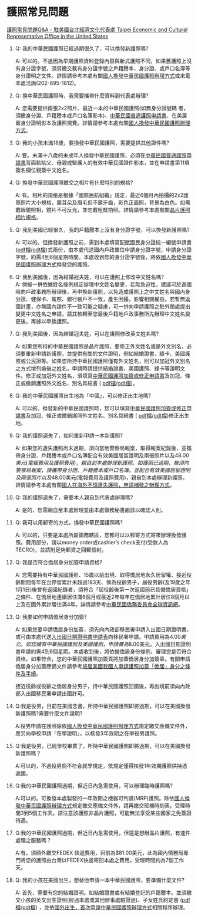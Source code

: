 # 護照常見問題

[護照常見問題Q&amp;A - 駐美國台北經濟文化代表處 Taipei Economic and Cultural Representative Office in the United States](https://www.roc-taiwan.org/us/post/288.html)



1. Q: 我的中華民國護照已經過期很久了，可以換發新護照嗎?  

    A: 可以的。不過因為早期護照資料登錄內容與新式護照不同，如果舊護照上沒有身分證字號，須另繳交載有身分證字號之戶籍謄本、身分證、或戶口名簿等身分證明之文件。詳情請參考本處有關[國人換發中華民國護照辦理方式](http://www.roc-taiwan.org/us/post/274.html "(另開視窗)(另開新視窗)")或來電本處洽詢(202-895-1812)。

2. Q: 換中華民國護照時，我需要攜帶什麼資料到代表處辦理?  

    A: 您需要提供兩張2x2照片、最近一本的中華民國護照(如無身分證號碼 者，須繳身分證、戶籍謄本或戶口名簿影本)、[中華民國普通護照申請書](https://www.roc-taiwan.org/uploads/sites/2/2013/06/%E8%AD%B7%E7%85%A7%E7%94%B3%E8%AB%8B%E6%9B%B8.pdf "開啟檔案:護照申請書.pdf(另開新視窗)")、在美居留身分證明影本及護照規費。詳情請參考本處有關[國人換發中華民國護照辦理方式](http://www.roc-taiwan.org/us/post/274.html "(另開視窗)(另開新視窗)")。

3. Q: 我的小孩未滿18歲，要換發中華民國護照，需要提供其他證件嗎?  

    A: 要。未滿十八歲的未成年人換發中華民國護照，必須在[中華民國普通護照申請書](https://www.roc-taiwan.org/uploads/sites/2/2013/06/%E8%AD%B7%E7%85%A7%E7%94%B3%E8%AB%8B%E6%9B%B8.pdf "開啟檔案:護照申請書.pdf(另開新視窗)")背面黏貼父、母親或監護人的有效中華民國證件影本，並在申請書第11項簽名欄位親簽中文姓名。

4. Q: 換發中華民國護照繳交之相片有什麼特別的規格?  

    A: 有。相片的規格是根據「國際民航組織」規定，最近6個月內拍攝的2x2護照照片大小規格，露耳朵及眉毛但不露牙齒，彩色正面照，背景為白色。如需戴眼鏡照相，鏡片不可反光，並勿戴粗框拍照。詳情請參考本處有關[晶片護照相片規格](http://www.roc-taiwan.org/us/post/272.html "(另開視窗)(另開新視窗)")。

5. Q: 我到美國已經很久，我的戶籍謄本上沒有身分證字號，可以換發新護照嗎?  

    A: 可以的。但換發新護照之前，需到本處填寫配賦國民身分證統一編號申請書([pdf檔](https://www.roc-taiwan.org/uploads/sites/2/2011/06/%E9%85%8D%E8%B3%A6%E5%9C%8B%E6%B0%91%E8%BA%AB%E5%88%86%E8%AD%89%E7%B5%B1%E4%B8%80%E7%B7%A8%E8%99%9F%E7%94%B3%E8%AB%8B%E6%9B%B8.pdf "開啟檔案:配賦國民身分證統一編號申請書.pdf(另開新視窗)")/[odt檔](https://www.roc-taiwan.org/uploads/sites/2/2013/06/%E9%85%8D%E8%B3%A6%E5%9C%8B%E6%B0%91%E8%BA%AB%E5%88%86%E8%AD%89%E7%B5%B1%E4%B8%80%E7%B7%A8%E8%99%9F%E7%94%B3%E8%AB%8B%E6%9B%B8.odt "開啟檔案:配賦國民身分證統一編號申請書.odt(另開新視窗)"))式兩份，由本處代送國內戶政單位申請身分證字號，申請身分證字號，約需4到6個星期時間。本處收到您的身分證字號後，將依[國人換發中華民國護照辦理方式](http://www.roc-taiwan.org/us/post/274.html "(另開視窗)(另開新視窗)")換發您的護照。

6. Q: 我到美國後，因為結婚冠夫姓，可以在護照上修改中文姓名嗎?  
   A: 倘擬一併依據姓名條例規定辦理中文姓名變更，若無急迫性，建議可於返國時向戶政事務所辦理後，再申換新護照，以免造成護照上之中文姓名與國內身分證、健保卡、駕照、銀行帳戶不一致，產生困擾，影響相關權益。若暫無返國計畫，亦無國內證件不一致可能之疑慮，可一併向申請護照之駐外館處提出變更中文姓名之申請，請其核轉至您最後戶籍地戶政事務所先辦理中文姓名變更後，再據以申換護照。

7. Q: 我到美國後，因為結婚冠夫姓，可以在護照修改英文姓名嗎?  

    A: 如果您所持的中華民國護照是晶片護照，要修正外文姓名或是外文別名，必須要重新申請新護照，並提供有關的文件證明，例如結婚證書、綠卡、美國護照或公民證等。如果您所持中華民國護照僅有外文姓名，則可以加冠外文別名之方式增列婚後之姓名，申請時請提供結婚證書、美國護照、綠卡等證明文件。修正或加冠外文姓名，須填寫[中華民國護照加簽或修正申請書](https://www.roc-taiwan.org/uploads/sites/2/2013/06/%E8%AD%B7%E7%85%A7%E5%8A%A0%E7%B0%BD%E6%88%96%E4%BF%AE%E6%AD%A3%E7%94%B3%E8%AB%8B%E6%9B%B8.pdf "開啟檔案:護照加簽或修正申請書.pdf(另開新視窗)")及加冠、條正或撤銷護照外文姓名、別名具結書 ( [pdf檔](https://www.roc-taiwan.org/uploads/sites/2/2011/06/%E5%8A%A0%E5%86%A0%E3%80%81%E6%A2%9D%E6%AD%A3%E6%88%96%E6%92%A4%E9%8A%B7%E8%AD%B7%E7%85%A7%E5%A4%96%E6%96%87%E5%A7%93%E5%90%8D%E3%80%81%E5%88%A5%E5%90%8D%E5%85%B7%E7%B5%90%E6%9B%B8.pdf "開啟檔案:加冠、條正或撤銷護照外文姓名、別名具結書.pdf(另開新視窗)")/[odt檔](https://www.roc-taiwan.org/uploads/sites/2/2013/06/%E5%8A%A0%E5%86%A0%E3%80%81%E6%A2%9D%E6%AD%A3%E6%88%96%E6%92%A4%E9%8A%B7%E8%AD%B7%E7%85%A7%E5%A4%96%E6%96%87%E5%A7%93%E5%90%8D%E3%80%81%E5%88%A5%E5%90%8D%E5%85%B7%E7%B5%90%E6%9B%B8.odt "開啟檔案:加冠、條正或撤銷護照外文姓名、別名具結書.odt(另開新視窗)"))。

8. Q: 我的中華民國護照出生地為「中國」，可以修正出生地嗎?  

    A: 可以的。換發新的中華民國護照時，您可以填寫[中華民國護照加簽或修正申請書](https://www.roc-taiwan.org/uploads/sites/2/2013/06/%E8%AD%B7%E7%85%A7%E5%8A%A0%E7%B0%BD%E6%88%96%E4%BF%AE%E6%AD%A3%E7%94%B3%E8%AB%8B%E6%9B%B8.pdf "開啟檔案:護照加簽或修正申請書.pdf(另開新視窗)")及加冠、條正或撤銷護照外文姓名、別名具結書 ( [pdf檔](https://www.roc-taiwan.org/uploads/sites/2/2011/06/%E5%8A%A0%E5%86%A0%E3%80%81%E6%A2%9D%E6%AD%A3%E6%88%96%E6%92%A4%E9%8A%B7%E8%AD%B7%E7%85%A7%E5%A4%96%E6%96%87%E5%A7%93%E5%90%8D%E3%80%81%E5%88%A5%E5%90%8D%E5%85%B7%E7%B5%90%E6%9B%B8.pdf "開啟檔案:加冠、條正或撤銷護照外文姓名、別名具結書.pdf(另開新視窗)")/[odt檔](https://www.roc-taiwan.org/uploads/sites/2/2013/06/%E5%8A%A0%E5%86%A0%E3%80%81%E6%A2%9D%E6%AD%A3%E6%88%96%E6%92%A4%E9%8A%B7%E8%AD%B7%E7%85%A7%E5%A4%96%E6%96%87%E5%A7%93%E5%90%8D%E3%80%81%E5%88%A5%E5%90%8D%E5%85%B7%E7%B5%90%E6%9B%B8.odt "開啟檔案:加冠、條正或撤銷護照外文姓名、別名具結書.odt(另開新視窗)"))修正出生地。

9. Q: 我的護照遺失了，如何重新申請一本新護照?  

    A: 如果您的遺失護照尚未過期，須向當地警察局報案，取得報案紀錄後，並攜帶身分證、戶籍謄本或戶口名簿配合有效美國居留證明及兩張照片以及$48.00美元(電報費用及護照費用)，親自到本處辦理新護照。如護照已過期，無須向警察局報案，請攜帶身分證、戶籍謄本或戶口名簿，並配合有效美國居留證明及兩張照片以及$48.00美元(電報費用及護照費用)，親自到本處辦理新護照。詳情請參考本處有關[國人在海外不慎遺失護照，申請補發之辦理方式](http://www.roc-taiwan.org/us/post/276.html "(另開視窗)(另開新視窗)")。

10. Q: 我的護照遺失了，需要本人親自到代表處辦理嗎?  

    A: 是的，您需親自至本處辦理並由本處領務秘書面談以確認人別。

11. Q: 我可以用郵寄的方式，換發中華民國護照嗎?  

    A: 可以的，只要是本處所屬領務轄區，您都可以以郵寄方式寄來辦理換發護照。費用部分，請以money order或cashier’s check支付(受款人為TECRO)，並請附足夠郵資之回郵信封。

12. Q: 我是否符合僑居身分加簽申請資格?  

    A: 您需要持有中華民國護照、15歲以前出境、取得僑居地永久居留權、接近役齡期間每年在台停留累計未超過183天、倘為役齡男子，屆役男齡(及19歲之年1月1日)後曾有返國紀錄者，須符合「屆役齡後第一次返國前已具備僑居資格」之條件、在僑居地連續居住滿6個月或最近2年每年在僑居地累計居住8個月以上及在國外累計居住滿4年。詳情請參考[中華民國僑務委員會全球資訊網](http://www.ocac.gov.tw/ "(另開視窗)(另開新視窗)")。

13. Q: 我要如何申請僑居身分加簽?  

    A: 如果您要申請僑居身份加簽，須先向內政部移民署申請入出國日期證明書，或可由本處代送[入出國日期證明書申請表](https://www.roc-taiwan.org/uploads/sites/2/2013/06/%E5%85%A5%E5%87%BA%E5%9C%8B%E6%97%A5%E6%9C%9F%E8%AD%89%E6%98%8E%E6%9B%B8%E7%94%B3%E8%AB%8B%E8%A1%A8.pdf "開啟檔案:入出國日期證明書申請表.pdf(另開新視窗)")向移民署申請。申請費用為$4.00美元，如您擁有中華民國護照及美國護照，申請費為$8.00美元。入出國日期證明書申請約需4到6個星期。本處收到後，將依據僑居身份條例，審理您是否符合資格。如果符合，您的中華民國護照加簽頁將加蓋僑居身分加簽章。有關申請僑居身分加簽應備文件請參考[旅居美國我國人申請護照加簽「僑居」身分之條件及手續](http://www.roc-taiwan.org/us/post/280.html "(另開視窗)(另開新視窗)")。

    接近役齡或役齡之僑居身分男子，持中華民國護照回國後，再出境前須向內政部入出國移民署申請出國許可。

14. Q:我是役男，目前在美國念書，所持中華民國護照即將過期，可以在美國換發新護照嗎?需要什麼文件證明?  

    A:役男申請在護照除依[國人換發中華民國護照辦理方式](http://www.roc-taiwan.org/us/post/274.html "(另開視窗)(另開新視窗)")規定繳交應備文件外，應另向學校申請「在學證明」，以核發3年效期之在學役男護照。

15. Q:我是役男，已經學校畢業了，所持中華民國護照即將過期，可以在美國換發新護照嗎？  

    A:可以的，不過役男倘不符合就學規定，依規定僅得核發1年效期護照供持憑返國。

16. Q:我的中華民國護照過期，但近日內急需使用，可以辦理臨時護照嗎?  

    A:可以的。可換發本處製發的一年效期之機器可判讀(MRP)護照。除依[國人換發中華民國護照辦理方式](http://www.roc-taiwan.org/us/post/274.html "(另開視窗)(另開新視窗)")規定繳交應備文件外，請再繳交班機時刻表。受理時間3到5個工作天。請注意該護照非晶片護照，可能無法享受某些國家之免簽證待遇。

17. Q:我的中華民國護照過期，但近日內急需使用，但還是想辦晶片護照，有速件處理之服務嗎？  

    A:有，須額外繳交FEDEX 快遞費用，目前為$81.00美元，此為國內領務局專門將您的護照由台灣以FEDEX快遞寄回本處之費用。受理時間約為7個工作天。

18. Q: 我的小孩在美國出生，想替他申請一本中華民國護照，要準備什麼文件?  

    A: 首先，需要有您的結婚證明。如結婚證書或有結婚登記的戶籍謄本。並須繳交小孩的英文出生證明(經過本處或其他辦事處驗證過)、子女姓氏約定書 ([pdf檔](https://www.roc-taiwan.org/uploads/sites/2/2011/06/%E5%AD%90%E5%A5%B3%E5%A7%93%E6%B0%8F%E7%B4%84%E5%AE%9A%E6%9B%B8.pdf "開啟檔案:子女姓氏約定書.pdf(另開新視窗)")/[odt檔](https://www.roc-taiwan.org/uploads/sites/2/2013/06/%E5%AD%90%E5%A5%B3%E5%A7%93%E6%B0%8F%E7%B4%84%E5%AE%9A%E6%9B%B8.odt "開啟檔案:子女姓氏約定書.odt(另開新視窗)")) ，並依[國外出生，首次申請中華民國護照辦理方式](http://www.roc-taiwan.org/us/post/278.html "(另開視窗)(另開新視窗)")相關程序辦理。
